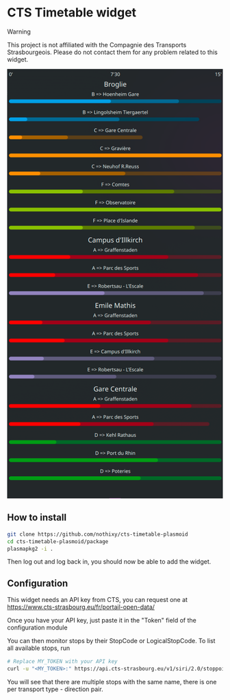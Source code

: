 # CTS Timetable widget

> [!Warning]  
> This project is not affiliated with the Compagnie des Transports Strasbourgeois. Please do not contact them for any problem related to this widget.

![Screenshot](./screenshot/screenshot.png)

## How to install

```bash
git clone https://github.com/nothixy/cts-timetable-plasmoid
cd cts-timetable-plasmoid/package
plasmapkg2 -i .
```

Then log out and log back in, you should now be able to add the widget.

## Configuration

This widget needs an API key from CTS, you can request one at https://www.cts-strasbourg.eu/fr/portail-open-data/

Once you have your API key, just paste it in the "Token" field of the configuration module

You can then monitor stops by their StopCode or LogicalStopCode. To list all available stops, run
```bash
# Replace MY_TOKEN with your API key
curl -u "<MY_TOKEN>:" https://api.cts-strasbourg.eu/v1/siri/2.0/stoppoints-discovery
```
You will see that there are multiple stops with the same name, there is one per transport type - direction pair.
